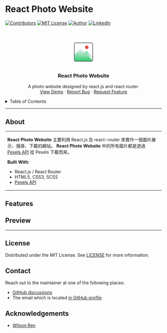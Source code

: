 # React Photo Website

<!--
*** Thanks for checking out the React-Photo-Website. If you have a suggestion
*** that would make this better, please fork the repo and create a pull request
*** or simply open an issue with the tag "enhancement".
*** Thanks again! Now go create something AMAZING! :D
***
*** To avoid retyping too much info. Do a search and replace for the following:
*** github_username (that is "windsuzu"), repo_name (that is "React-Photo-Website"), project_title, project_description
-->

<!-- [![Issues][issues-shield]][issues-url] -->
<!-- [![PR Welcome][pr-welcome-shield]](#contributing) -->
[![Contributors][contributors-shield]][contributors-url]
[![MIT License][license-shield]][license-url]
[![Author][author-shield]][author-url]
[![LinkedIn][linkedin-shield]][linkedin-url]


<!-- PROJECT LOGO -->
<br />
<p align="center">
  <a href="https://windsuzu.github.io/React-Photo-Website">
    <img src="images/logo.png" alt="Logo" width="80" height="80">
  </a>

  <h3 align="center">React Photo Website</h3>

  <p align="center">
    A photo website designed by react.js and react router.
    <br />
    <a href="https://windsuzu.github.io/React-Photo-Website">View Demo</a>
    ·
    <a href="https://github.com/windsuzu/React-Photo-Website/issues">Report Bug</a>
    ·
    <a href="https://github.com/windsuzu/React-Photo-Website/issues">Request Feature</a>
  </p>
</p>


<details>
<summary>Table of Contents</summary>

* [React Photo Website](#react-photo-website)
  * [About](#about)
  * [Features](#features)
  * [Preview](#preview)
  * [License](#license)
  * [Contact](#contact)
  * [Acknowledgements](#acknowledgements)

</details>

---

<!-- ABOUT THE PROJECT -->
## About

<table>
<tr>
<td>

**React Photo Website** 主要利用 React.js 及 react-router 來實作一個圖片展示、搜尋、下載的網站。 **React Photo Website** 中的所有圖片都是透過 [Pexels API](https://www.pexels.com/zh-tw/api/) 從 Pexels 下載而來。

**Built With**:

- React.js / React Router
- HTML5, CSS3, SCSS
- [Pexels API](https://www.pexels.com/zh-tw/api/)

</td>
</tr>
</table>

## Features


## Preview

---

## License

Distributed under the MIT License. See [LICENSE](https://github.com/windsuzu/React-Photo-Website/blob/main/LICENSE) for more information.

## Contact

Reach out to the maintainer at one of the following places:

* [GitHub discussions](https://github.com/windsuzu/React-Photo-Website/discussions)
* The email which is located [in GitHub profile](https://github.com/windsuzu)


## Acknowledgements

* [Wilson Ren](https://www.udemy.com/user/wilson-r-6/)


[contributors-shield]: https://img.shields.io/github/contributors/windsuzu/React-Photo-Website.svg?style=for-the-badge
[contributors-url]: https://github.com/windsuzu/React-Photo-Website/graphs/contributors
[issues-shield]: https://img.shields.io/github/issues/windsuzu/React-Photo-Website.svg?style=for-the-badge
[issues-url]: https://github.com/windsuzu/React-Photo-Website/issues
[license-shield]: https://img.shields.io/github/license/windsuzu/React-Photo-Website.svg?style=for-the-badge&label=license
[license-url]: https://github.com/windsuzu/React-Photo-Website/blob/main/LICENSE
[linkedin-shield]: https://img.shields.io/badge/-LinkedIn-black.svg?style=for-the-badge&logo=linkedin&colorB=555
[linkedin-url]: https://linkedin.com/in/windsuzu
[pr-welcome-shield]: https://shields.io/badge/PRs-Welcome-ff69b4?style=for-the-badge
[author-shield]: https://shields.io/badge/Made_with_%E2%9D%A4_by-windsuzu-F4A92F?style=for-the-badge
[author-url]: https://github.com/windsuzu
